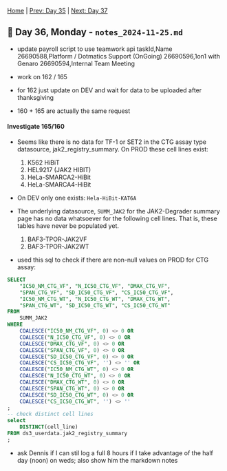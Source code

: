 [Home](../../main.md) | [Prev: Day 35](notes_2024-11-22.md) | [Next: Day 37](./notes_2024-11-26.md)

## 📝 Day 36, Monday - `notes_2024-11-25.md`

- update payroll script to use teamwork api
taskId,Name
26690588,Platform / Dotmatics Support (OnGoing)
26690596,1on1 with Genaro
26690594,Internal Team Meeting

- work on 162 / 165
- for 162 just update on DEV and wait for data to be uploaded after thanksgiving 
- 160 + 165 are actually the same request

#### Investigate 165/160
- Seems like there is no data for TF-1 or SET2 in the CTG assay type datasource, jak2_registry_summary. On PROD these cell lines exist:
    1. K562 HiBiT
    2. HEL9217 (JAK2 HIBIT)
    3. HeLa-SMARCA2-HiBit
    4. HeLa-SMARCA4-HiBit

- On DEV only one exists: `Hela-HiBit-KAT6A`
- The underlying datasource, `SUMM_JAK2` for the JAK2-Degrader summary page has no data whatsoever for the following cell lines. That is, these tables have never be populated yet. 
    1. BAF3-TPOR-JAK2VF
    2. BAF3-TPOR-JAK2WT

- used this sql to check if there are non-null values on PROD for CTG assay:

```sql
SELECT 
    "IC50_NM_CTG_VF", "N_IC50_CTG_VF", "DMAX_CTG_VF", 
    "SPAN_CTG_VF", "SD_IC50_CTG_VF", "CS_IC50_CTG_VF", 
    "IC50_NM_CTG_WT", "N_IC50_CTG_WT", "DMAX_CTG_WT", 
    "SPAN_CTG_WT", "SD_IC50_CTG_WT", "CS_IC50_CTG_WT"
FROM 
    SUMM_JAK2
WHERE 
    COALESCE("IC50_NM_CTG_VF", 0) <> 0 OR
    COALESCE("N_IC50_CTG_VF", 0) <> 0 OR
    COALESCE("DMAX_CTG_VF", 0) <> 0 OR
    COALESCE("SPAN_CTG_VF", 0) <> 0 OR
    COALESCE("SD_IC50_CTG_VF", 0) <> 0 OR
    COALESCE("CS_IC50_CTG_VF", '') <> '' OR
    COALESCE("IC50_NM_CTG_WT", 0) <> 0 OR
    COALESCE("N_IC50_CTG_WT", 0) <> 0 OR
    COALESCE("DMAX_CTG_WT", 0) <> 0 OR
    COALESCE("SPAN_CTG_WT", 0) <> 0 OR
    COALESCE("SD_IC50_CTG_WT", 0) <> 0 OR
    COALESCE("CS_IC50_CTG_WT", '') <> ''
;
-- check distinct cell lines
select
    DISTINCT(cell_line) 
FROM ds3_userdata.jak2_registry_summary
;
```

- ask Dennis if I can stil log a full 8 hours if I take advantage of the half day (noon) on weds; also show him the markdown notes
